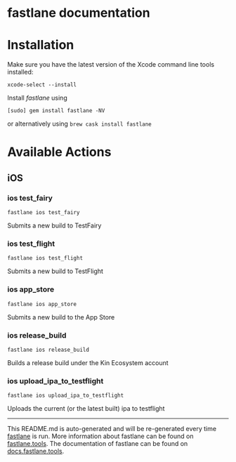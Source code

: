 fastlane documentation
================
# Installation

Make sure you have the latest version of the Xcode command line tools installed:

```
xcode-select --install
```

Install _fastlane_ using
```
[sudo] gem install fastlane -NV
```
or alternatively using `brew cask install fastlane`

# Available Actions
## iOS
### ios test_fairy
```
fastlane ios test_fairy
```
Submits a new build to TestFairy
### ios test_flight
```
fastlane ios test_flight
```
Submits a new build to TestFlight
### ios app_store
```
fastlane ios app_store
```
Submits a new build to the App Store
### ios release_build
```
fastlane ios release_build
```
Builds a release build under the Kin Ecosystem account
### ios upload_ipa_to_testflight
```
fastlane ios upload_ipa_to_testflight
```
Uploads the current (or the latest built) ipa to testflight

----

This README.md is auto-generated and will be re-generated every time [fastlane](https://fastlane.tools) is run.
More information about fastlane can be found on [fastlane.tools](https://fastlane.tools).
The documentation of fastlane can be found on [docs.fastlane.tools](https://docs.fastlane.tools).
